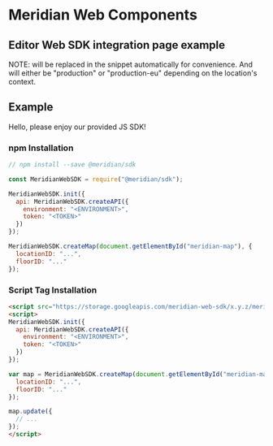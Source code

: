 # Meridian Web Components

## Editor Web SDK integration page example

NOTE: <TOKEN> will be replaced in the snippet automatically for convenience. And
<ENVIRONMENT> will either be "production" or "production-eu" depending on the
location's context.

## Example

Hello, please enjoy our provided JS SDK!

### npm Installation

```js
// npm install --save @meridian/sdk

const MeridianWebSDK = require("@meridian/sdk");

MeridianWebSDK.init({
  api: MeridianWebSDK.createAPI({
    environment: "<ENVIRONMENT>",
    token: "<TOKEN>"
  })
});

MeridianWebSDK.createMap(document.getElementById("meridian-map"), {
  locationID: "...",
  floorID: "..."
});
```

### Script Tag Installation

```html
<script src="https://storage.googleapis.com/meridian-web-sdk/x.y.z/meridian.js"></script>
<script>
MeridianWebSDK.init({
  api: MeridianWebSDK.createAPI({
    environment: "<ENVIRONMENT>",
    token: "<TOKEN>"
  })
});

var map = MeridianWebSDK.createMap(document.getElementById("meridian-map"), {
  locationID: "...",
  floorID: "..."
});

map.update({
  // ...
});
</script>
```
